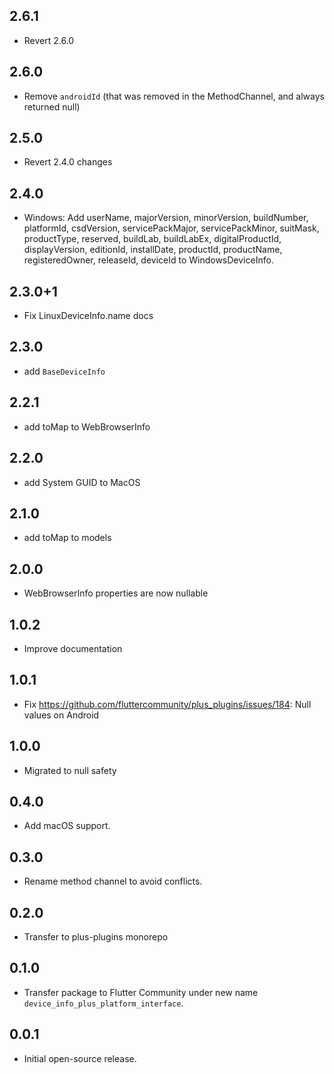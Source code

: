 ## 2.6.1

- Revert 2.6.0

## 2.6.0

- Remove `androidId` (that was removed in the MethodChannel, and always returned null)

## 2.5.0

- Revert 2.4.0 changes

## 2.4.0

- Windows: Add userName, majorVersion, minorVersion, buildNumber, platformId, csdVersion, servicePackMajor, servicePackMinor, suitMask, productType, reserved, buildLab, buildLabEx, digitalProductId, displayVersion, editionId, installDate, productId, productName, registeredOwner, releaseId, deviceId to WindowsDeviceInfo.

## 2.3.0+1

- Fix LinuxDeviceInfo.name docs

## 2.3.0

- add `BaseDeviceInfo`

## 2.2.1

- add toMap to WebBrowserInfo

## 2.2.0

- add System GUID to MacOS

## 2.1.0

- add toMap to models

## 2.0.0

- WebBrowserInfo properties are now nullable

## 1.0.2

- Improve documentation

## 1.0.1

- Fix https://github.com/fluttercommunity/plus_plugins/issues/184: Null values on Android

## 1.0.0

- Migrated to null safety

## 0.4.0

- Add macOS support.

## 0.3.0

- Rename method channel to avoid conflicts.

## 0.2.0

- Transfer to plus-plugins monorepo

## 0.1.0

- Transfer package to Flutter Community under new name `device_info_plus_platform_interface`.

## 0.0.1

- Initial open-source release.
